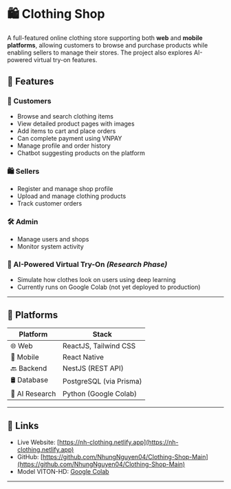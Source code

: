 # 🛍️ Clothing Shop

A full-featured online clothing store supporting both **web** and **mobile platforms**, allowing customers to browse and purchase products while enabling sellers to manage their stores. The project also explores AI-powered virtual try-on features.


## 🚀 Features

### 👤 Customers
- Browse and search clothing items
- View detailed product pages with images
- Add items to cart and place orders
- Can complete payment using VNPAY
- Manage profile and order history
- Chatbot suggesting products on the platform

### 🛍️ Sellers
- Register and manage shop profile
- Upload and manage clothing products
- Track customer orders

### 🛠️ Admin
- Manage users and shops
- Monitor system activity

### 🤖 AI-Powered Virtual Try-On *(Research Phase)*
- Simulate how clothes look on users using deep learning
- Currently runs on Google Colab (not yet deployed to production)

---

## 📱 Platforms

| Platform | Stack |
|----------|-------|
| 🌐 Web | ReactJS, Tailwind CSS |
| 📱 Mobile | React Native |
| 🔙 Backend | NestJS (REST API) |
| 🛢️ Database | PostgreSQL (via Prisma) |
| 🧠 AI Research | Python (Google Colab) |

---

## 🔗 Links

- Live Website: [https://nh-clothing.netlify.app](https://nh-clothing.netlify.app)
- GitHub: [https://github.com/NhungNguyen04/Clothing-Shop-Main](https://github.com/NhungNguyen04/Clothing-Shop-Main)
- Model VITON-HD: [Google Colab](https://colab.research.google.com/drive/1JgaSz55tvnLH7_almI0BR0T5KoL-Kc6H?usp=sharing)

---
